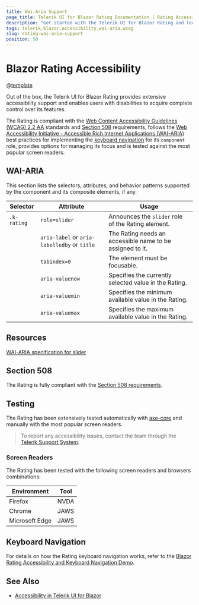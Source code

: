 ```yaml
---
title: Wai-Aria Support
page_title: Telerik UI for Blazor Rating Documentation | Rating Accessibility
description: "Get started with the Telerik UI for Blazor Rating and learn about its accessibility support for WAI-ARIA, Section 508, and WCAG 2.2."
tags: telerik,blazor,accessibility,wai-aria,wcag
slug: rating-wai-aria-support 
position: 50 
---
```


# Blazor Rating Accessibility

@[template](/_contentTemplates/common/parameters-table-styles.md#table-layout)



Out of the box, the Telerik UI for Blazor Rating provides extensive accessibility support and enables users with disabilities to acquire complete control over its features.


The Rating is compliant with the [Web Content Accessibility Guidelines (WCAG) 2.2 AA](https://www.w3.org/TR/WCAG22/) standards and [Section 508](https://www.section508.gov/) requirements, follows the [Web Accessibility Initiative - Accessible Rich Internet Applications (WAI-ARIA)](https://www.w3.org/WAI/ARIA/apg/) best practices for implementing the [keyboard navigation](#keyboard-navigation) for its `component` role, provides options for managing its focus and is tested against the most popular screen readers.

## WAI-ARIA


This section lists the selectors, attributes, and behavior patterns supported by the component and its composite elements, if any.

| Selector | Attribute | Usage |
| -------- | --------- | ----- |
| `.k-rating` | `role=slider` | Announces the `slider` role of the Rating element. |
|  | `aria-label` or `aria-labelledby` or `title` | The Rating needs an accessible name to be assigned to it. |
|  | `tabindex=0` | The element must be focusable. |
|  | `aria-valuenow` | Specifies the currently selected value in the Rating. |
|  | `aria-valuemin` | Specifies the minimum available value in the Rating. |
|  | `aria-valuemax` | Specifies the maximum available value in the Rating. |

## Resources

[WAI-ARIA specification for slider](https://www.w3.org/TR/wai-aria-1.2/#slider)

## Section 508


The Rating is fully compliant with the [Section 508 requirements](http://www.section508.gov/).

## Testing


The Rating has been extensively tested automatically with [axe-core](https://github.com/dequelabs/axe-core) and manually with the most popular screen readers.

> To report any accessibility issues, contact the team through the [Telerik Support System](https://www.telerik.com/account/support-center).

### Screen Readers


The Rating has been tested with the following screen readers and browsers combinations:

| Environment | Tool |
| ----------- | ---- |
| Firefox | NVDA |
| Chrome | JAWS |
| Microsoft Edge | JAWS |



## Keyboard Navigation

For details on how the Rating keyboard navigation works, refer to the [Blazor Rating Accessibility and Keyboard Navigation Demo](https://demos.telerik.com/blazor-ui/rating/keyboard-navigation).

## See Also

* [Accessibility in Telerik UI for Blazor](slug:accessibility-overview)